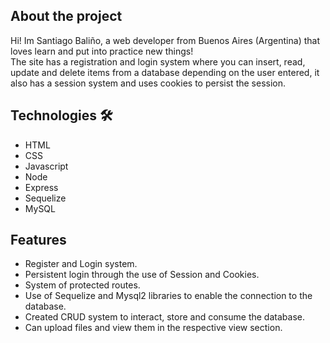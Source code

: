 ## About the project

Hi! Im Santiago Baliño, a web developer from Buenos Aires (Argentina) that loves learn and put into practice new things!  
The site has a registration and login system where you can insert, read, update and delete items from a database depending on the user entered, it also has a session system and uses cookies to persist the session.

## Technologies 🛠

-   HTML
-   CSS
-   Javascript
-   Node
-   Express
-   Sequelize
-   MySQL

## Features

-   Register and Login system.
-   Persistent login through the use of Session and Cookies.
-   System of protected routes.
-   Use of Sequelize and Mysql2 libraries to enable the connection to the database.
-   Created CRUD system to interact, store and consume the database.
-   Can upload files and view them in the respective view section.
